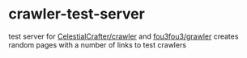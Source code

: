 # crawler-test-server

test server for [CelestialCrafter/crawler](https://github.com/CelestialCrafter/crawler) and [fou3fou3/grawler](https://github.com/fou3fou3/grawler)
creates random pages with a number of links to test crawlers
